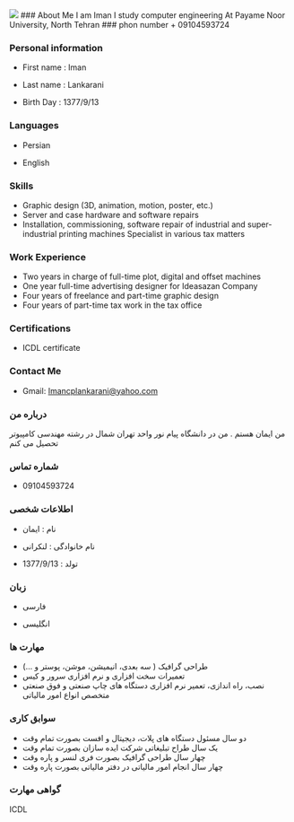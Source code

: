 <img src="https://avatars2.githubusercontent.com/u/74673233?s=400&v=4" />
### About Me
I am Iman I study computer engineering At Payame Noor University, North Tehran
### phon number
 + 09104593724

### Personal information
 + First name : Iman

 + Last name : Lankarani

 + Birth Day : 1377/9/13

### Languages
 + Persian

 + English

### Skills
 + Graphic design (3D, animation, motion, poster, etc.)
 + Server and case hardware and software repairs
 + Installation, commissioning, software repair of industrial and super-industrial printing machines
Specialist in various tax matters


### Work Experience
 + Two years in charge of full-time plot, digital and offset machines
 + One year full-time advertising designer for Ideasazan Company
 + Four years of freelance and part-time graphic design
 + Four years of part-time tax work in the tax office


### Certifications
 + ICDL certificate


### Contact Me
- Gmail: Imancplankarani@yahoo.com




### درباره من
من ایمان هستم  .
من در دانشگاه پیام نور واحد تهران شمال در رشته مهندسی کامپیوتر تحصیل می کنم

### شماره تماس 
+ 09104593724

### اطلاعات شخصی
 + نام : ایمان 

 + نام خانوادگی : لنکرانی 

 + تولد : 1377/9/13 

### زبان
 + فارسی 

 + انگلیسی 

### مهارت ها

 + طراحی گرافیک ( سه بعدی، انیمیشن، موشن، پوستر و ...)
 + تعمیرات سخت افزاری و نرم افزاری سرور و کیس
 + نصب، راه اندازی، تعمیر نرم افزاری دستگاه های چاپ صنعتی و فوق صنعتی
متخصص انواع امور مالیاتی
### سوابق کاری
 + دو سال  مسئول دستگاه های پلات، دیجیتال و افست بصورت تمام وقت
 + یک سال طراح تبلیغاتی شرکت ایده سازان بصورت تمام وقت
 + چهار سال طراحی گرافیک بصورت فری لنسر  و پاره وقت
 + چهار سال انجام امور مالیاتی در دفتر مالیاتی بصورت پاره وقت

### گواهی مهارت 

ICDL
